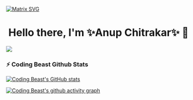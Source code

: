[![Matrix SVG](https://raw.githubusercontent.com/rodrigograca31/rodrigograca31/master/matrix.svg)](https://www.youtube.com/watch?v=SDkAGkd4NLc)
<p>
  <h1 align="center"><b>Hello there, I'm ✨Anup Chitrakar✨ 👋</b></h1>
  </p>


  ![](https://komarev.com/ghpvc/?username=achitrakar)

  ### :zap: Coding Beast Github Stats

  [![Coding Beast's GitHub stats](https://github-readme-stats.vercel.app/api?username=achitrakar&show_icons=true&theme=radical)](https://github.com/achitrakar/Coding-Beast)


  <!--
  **achitrakar/achitrakar** is a ✨ _special_ ✨ repository because its `README.md` (this file) appears on the GitHub profile.

  ### Hi there <img src="https://github.com/TheDudeThatCode/TheDudeThatCode/raw/master/Assets/Hi.gif" style="max-width:100%;" width="29px"> 
  Here are some ideas to get you started:
  -->

  [![Coding Beast's github activity graph](https://activity-graph.herokuapp.com/graph?username=achitrakar&theme=dracula)](https://github.com/achitrakar/Coding-Beast)

  <!--
  - 🔭 I’m currently working on Akka Framework with Scala
  - 🌱 I’m currently learning ...
  - 👯 I’m looking to collaborate on ...
  - 🤔 I’m looking for help with ...
  - 💬 Ask me about Java, Scala, Akka
  - 📫 How to reach me: ...
  - 😄 Pronouns: ...
  - ⚡ Fun fact: 
  -->
